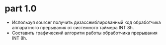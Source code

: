 # part 1.0

* Используя sourcer получить дизассемблированный код обработчика аппаратного прерывания от системного таймера INT 8h.
* Составить графический алгоритм работы обработчика прерывания INT 8h.


